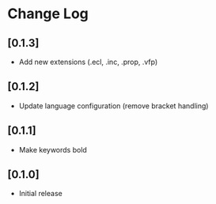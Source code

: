 # Change Log

## [0.1.3]

- Add new extensions (.ecl, .inc, .prop, .vfp)

## [0.1.2]

- Update language configuration (remove bracket handling)

## [0.1.1]

- Make keywords bold

## [0.1.0]

- Initial release
